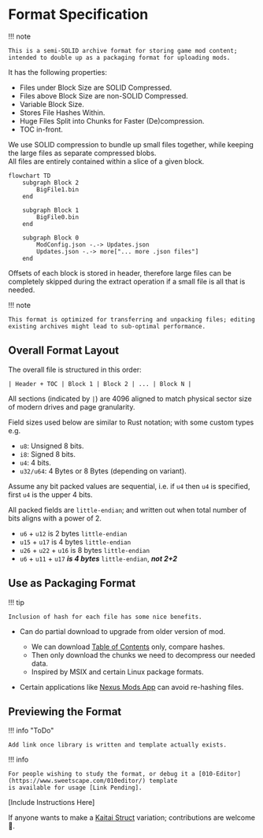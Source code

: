 ﻿# Format Specification

!!! note

    This is a semi-SOLID archive format for storing game mod content; intended to double up as a packaging format for uploading mods.

It has the following properties:  

- Files under Block Size are SOLID Compressed.  
- Files above Block Size are non-SOLID Compressed.  
- Variable Block Size.  
- Stores File Hashes Within.  
- Huge Files Split into Chunks for Faster (De)compression.  
- TOC in-front.  

We use SOLID compression to bundle up small files together, while keeping the large files as separate compressed blobs.  
All files are entirely contained within a slice of a given block.  

```mermaid
flowchart TD
    subgraph Block 2
        BigFile1.bin
    end

    subgraph Block 1
        BigFile0.bin
    end

    subgraph Block 0
        ModConfig.json -.-> Updates.json
        Updates.json -.-> more["... more .json files"]        
    end
```

Offsets of each block is stored in header, therefore large files can be completely skipped during the extract operation
if a small file is all that is needed.

!!! note 

    This format is optimized for transferring and unpacking files; editing existing archives might lead to sub-optimal performance.

## Overall Format Layout

The overall file is structured in this order:  

```
| Header + TOC | Block 1 | Block 2 | ... | Block N |
```

All sections (indicated by `|`) are 4096 aligned to match physical sector size of modern drives and page granularity.  

Field sizes used below are similar to Rust notation; with some custom types e.g. 

- `u8`: Unsigned 8 bits.  
- `i8`: Signed 8 bits.  
- `u4`: 4 bits.  
- `u32/u64`: 4 Bytes or 8 Bytes (depending on variant).  

Assume any bit packed values are sequential, i.e. if `u4` then `u4` is specified, first `u4` is the upper 4 bits.  

All packed fields are `little-endian`; and written out when total number of bits aligns with a power of 2.  

- `u6` + `u12` is 2 bytes `little-endian`  
- `u15` + `u17` is 4 bytes `little-endian`  
- `u26` + `u22` + `u16` is 8 bytes `little-endian`  
- `u6` + `u11` + `u17` ***is 4 bytes*** `little-endian`, ***not 2+2***  

## Use as Packaging Format

!!! tip

    Inclusion of hash for each file has some nice benefits.

- Can do partial download to upgrade from older version of mod.  
    - We can download [Table of Contents](./Table-Of-Contents.md) only, compare hashes.  
    - Then only download the chunks we need to decompress our needed data.  
    - Inspired by MSIX and certain Linux package formats.  

- Certain applications like [Nexus Mods App](https://github.com/Nexus-Mods/NexusMods.App) can avoid re-hashing files.  

## Previewing the Format

!!! info "ToDo"

    Add link once library is written and template actually exists.

!!! info 

    For people wishing to study the format, or debug it a [010-Editor](https://www.sweetscape.com/010editor/) template 
    is available for usage [Link Pending].  

[Include Instructions Here]

If anyone wants to make a [Kaitai Struct](https://kaitai.io) variation; contributions are welcome 💜.